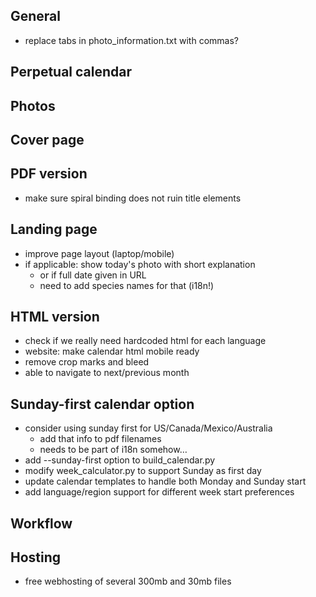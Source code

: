 ## General
+ replace tabs in photo_information.txt with commas?

## Perpetual calendar

## Photos

## Cover page

## PDF version
+ make sure spiral binding does not ruin title elements

## Landing page
+ improve page layout (laptop/mobile)
+ if applicable: show today's photo with short explanation
  + or if full date given in URL
  + need to add species names for that (i18n!)

## HTML version
+ check if we really need hardcoded html for each language
+ website: make calendar html mobile ready
+ remove crop marks and bleed
+ able to navigate to next/previous month

## Sunday-first calendar option
+ consider using sunday first for US/Canada/Mexico/Australia
  + add that info to pdf filenames
  + needs to be part of i18n somehow…
+ add --sunday-first option to build_calendar.py
+ modify week_calculator.py to support Sunday as first day
+ update calendar templates to handle both Monday and Sunday start
+ add language/region support for different week start preferences

## Workflow

## Hosting
+ free webhosting of several 300mb and 30mb files
